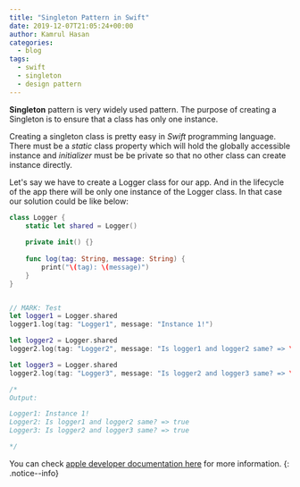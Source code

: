 ```yaml
---
title: "Singleton Pattern in Swift"
date: 2019-12-07T21:05:24+00:00
author: Kamrul Hasan
categories:
  - blog
tags:
  - swift
  - singleton
  - design pattern
---
```


**Singleton** pattern is very widely used pattern. The purpose of creating a Singleton is to ensure that a class has only one instance.

Creating a singleton class is pretty easy in *Swift* programming language. There must be a *static* class property which will hold the globally accessible instance and *initializer* must be be private so that no other class can create instance directly.

Let's say we have to create a Logger class for our app. And in the lifecycle of the app there will be only one instance of the Logger class. In that case our solution could be like below:

```swift
class Logger {
    static let shared = Logger()
    
    private init() {}
    
    func log(tag: String, message: String) {
        print("\(tag): \(message)")
    }
}


// MARK: Test
let logger1 = Logger.shared
logger1.log(tag: "Logger1", message: "Instance 1!")

let logger2 = Logger.shared
logger2.log(tag: "Logger2", message: "Is logger1 and logger2 same? => \(logger1 === logger2) ")

let logger3 = Logger.shared
logger2.log(tag: "Logger3", message: "Is logger2 and logger3 same? => \(logger2 === logger3) ")

/*
Output:

Logger1: Instance 1!
Logger2: Is logger1 and logger2 same? => true 
Logger3: Is logger2 and logger3 same? => true

*/
```

You can check [apple developer documentation here](https://developer.apple.com/documentation/swift/cocoa_design_patterns/managing_a_shared_resource_using_a_singleton) for more information.
{: .notice--info}

